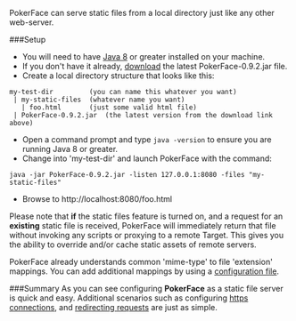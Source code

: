 PokerFace can serve static files from a local directory just like any other web-server.

###Setup
* You will need to have [Java 8](http://www.oracle.com/technetwork/java/javase/downloads/index.html) or greater installed on your machine.
* If you don't have it already, [download](./downloads.html) the latest PokerFace-0.9.2.jar file.
* Create a local directory structure that looks like this:

```
my-test-dir  		(you can name this whatever you want)
 | my-static-files	(whatever name you want)
   | foo.html		(just some valid html file)
 | PokerFace-0.9.2.jar  (the latest version from the download link above)
```

* Open a command prompt and type `java -version` to ensure you are running Java 8 or greater.
* Change into 'my-test-dir' and launch PokerFace with the command:

```
java -jar PokerFace-0.9.2.jar -listen 127.0.0.1:8080 -files "my-static-files"
```

* Browse to http://localhost:8080/foo.html

Please note that **if** the static files feature is turned on, and a request for an **existing** static file is received, PokerFace will immediately return that file without invoking any scripts or proxying to a remote Target.  This gives you the ability to override and/or cache static assets of remote servers.

PokerFace already understands common 'mime-type' to file 'extension' mappings.  You can add additional mappings by using a [configuration file](./configfile.html).

###Summary
As you can see configuring **PokerFace** as a static file server is quick and easy.  Additional scenarios such as configuring [https connections](./httpsconfig.html), and [redirecting requests](./abscripting.html) are just as simple.
